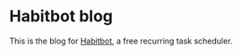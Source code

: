 Habitbot blog
=============

This is the blog for [Habitbot](http://www.habitbot.com), a free recurring task scheduler.
